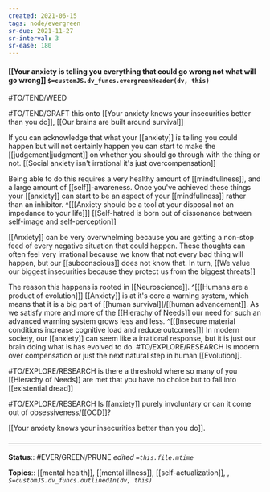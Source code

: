 ```yaml
---
created: 2021-06-15
tags: node/evergreen
sr-due: 2021-11-27
sr-interval: 3
sr-ease: 180
---
```


#### [[Your anxiety is telling you everything that could go wrong not what will go wrong]] `$=customJS.dv_funcs.evergreenHeader(dv, this)`

#TO/TEND/WEED

#TO/TEND/GRAFT this onto [[Your anxiety knows your insecurities better than you do]], [[Our brains are built around survival]]

If you can acknowledge that what your [[anxiety]] is telling you could happen but will not certainly happen you can start to make the [[judgement|judgment]] on whether you should go through with the thing or not. [[Social anxiety isn't irrational it's just overcompensation]]

Being able to do this requires a very healthy amount of [[mindfullness]], and a large amount of [[self]]-awareness. Once you've achieved these things your [[anxiety]] can start to be an aspect of your [[mindfullness]] rather than an inhibitor. 
^[[[Anxiety should be a tool at your disposal not an impedance to your life]]]
[[Self-hatred is born out of dissonance between self-image and self-perception]]

[[Anxiety]] can be very overwhelming because you are getting a non-stop feed of every negative situation that could happen. These thoughts can often feel very irrational because we know that not every bad thing will happen, but our [[subconscious]] does not know that. In turn, [[We value our biggest insecurities because they protect us from the biggest threats]]

The reason this happens is rooted in [[Neuroscience]]. 
^[[[Humans are a product of evolution]]]
[[Anxiety]] is at it's core a warning system, which means that it is a big part of [[human survival]]/[[human advancement]].
As we satisfy more and more of the [[Hierachy of Needs]] our need for such an advanced warning system grows less and less.
^[[[Insecure material conditions increase cognitive load and reduce outcomes]]]
In modern society, our [[anxiety]] can seem like a irrational response, but it is just our brain doing what is has evolved to do. #TO/EXPLORE/RESEARCH Is modern over compensation or just the next natural step in human [[Evolution]].

#TO/EXPLORE/RESEARCH is there a threshold where so many of you [[Hierachy of Needs]] are met that you have no choice but to fall into [[existential dread]]

#TO/EXPLORE/RESEARCH Is [[anxiety]] purely involuntary or can it come out of obsessiveness/[[OCD]]?

[[Your anxiety knows your insecurities better than you do]].

### <hr class="footnote"/>

**Status**:: #EVER/GREEN/PRUNE 
*edited `=this.file.mtime`*

**Topics**:: [[mental health]], [[mental illness]], [[self-actualization]], , 
*`$=customJS.dv_funcs.outlinedIn(dv, this)`*